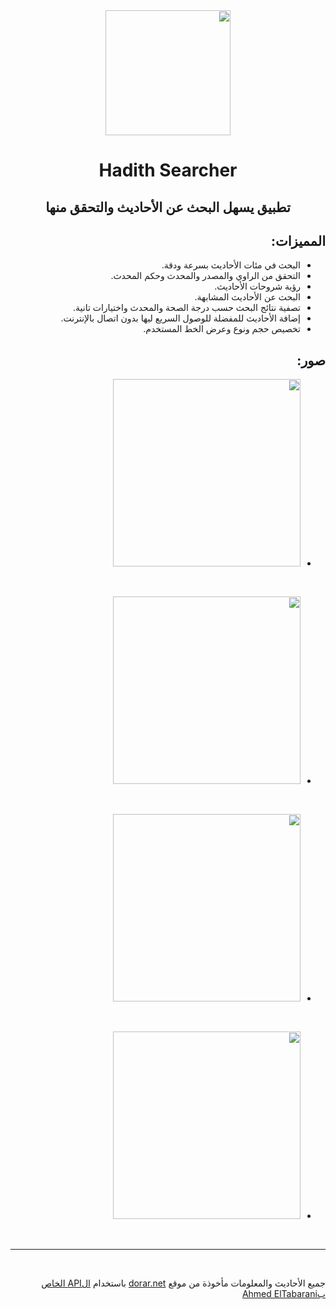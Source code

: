 <div dir="rtl">
<div align = "center">
<img src = "https://i.imgur.com/uwZTeVL.png" width = 200>

# **Hadith Searcher**

## تطبيق يسهل البحث عن الأحاديث والتحقق منها
</div>

## المميزات:
- البحث في مئات الأحاديث بسرعة ودقة.
- التحقق من الراوي والمصدر والمحدث وحكم المحدث. 
- رؤية شروحات الأحاديث.
- البحث عن الأحاديث المشابهة.
- تصفية نتائج البحث حسب درجة الصحة والمحدث واختيارات تانية.
- إضافة الأحاديث للمفضلة للوصول السريع ليها بدون اتصال بالإنترنت.
- تخصيص حجم ونوع وعرض الخط المستخدم.

## صور:
- <img src = "https://i.imgur.com/wo6bGGc.png" width = 300>
<br>

- <img src = "https://i.imgur.com/KFjDb4B.png" width = 300>
<br>

- <img src = "https://i.imgur.com/bS4FQF8.png" width = 300>
<br>

- <img src = "https://i.imgur.com/77MRNM4.png" width = 300>

<br>
<hr>
<br>

جميع الأحاديث والمعلومات مأخوذة من موقع [dorar.net](https://dorar.net/) باستخدام [الAPI الخاص بAhmed ElTabarani](https://github.com/AhmedElTabarani/dorar-hadith-api)
</div>
